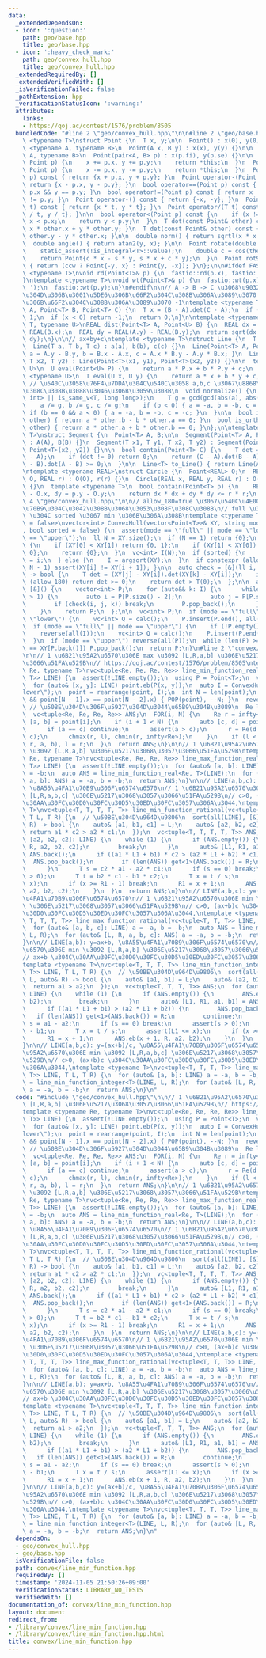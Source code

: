 ```yaml
---
data:
  _extendedDependsOn:
  - icon: ':question:'
    path: geo/base.hpp
    title: geo/base.hpp
  - icon: ':heavy_check_mark:'
    path: geo/convex_hull.hpp
    title: geo/convex_hull.hpp
  _extendedRequiredBy: []
  _extendedVerifiedWith: []
  _isVerificationFailed: false
  _pathExtension: hpp
  _verificationStatusIcon: ':warning:'
  attributes:
    links:
    - https://qoj.ac/contest/1576/problem/8505
  bundledCode: "#line 2 \"geo/convex_hull.hpp\"\n\n#line 2 \"geo/base.hpp\"\ntemplate\
    \ <typename T>\nstruct Point {\n  T x, y;\n\n  Point() : x(0), y(0) {}\n\n  template\
    \ <typename A, typename B>\n  Point(A x, B y) : x(x), y(y) {}\n\n  template <typename\
    \ A, typename B>\n  Point(pair<A, B> p) : x(p.fi), y(p.se) {}\n\n  Point operator+=(const\
    \ Point p) {\n    x += p.x, y += p.y;\n    return *this;\n  }\n  Point operator-=(const\
    \ Point p) {\n    x -= p.x, y -= p.y;\n    return *this;\n  }\n  Point operator+(Point\
    \ p) const { return {x + p.x, y + p.y}; }\n  Point operator-(Point p) const {\
    \ return {x - p.x, y - p.y}; }\n  bool operator==(Point p) const { return x ==\
    \ p.x && y == p.y; }\n  bool operator!=(Point p) const { return x != p.x || y\
    \ != p.y; }\n  Point operator-() const { return {-x, -y}; }\n  Point operator*(T\
    \ t) const { return {x * t, y * t}; }\n  Point operator/(T t) const { return {x\
    \ / t, y / t}; }\n\n  bool operator<(Point p) const {\n    if (x != p.x) return\
    \ x < p.x;\n    return y < p.y;\n  }\n  T dot(const Point& other) const { return\
    \ x * other.x + y * other.y; }\n  T det(const Point& other) const { return x *\
    \ other.y - y * other.x; }\n\n  double norm() { return sqrtl(x * x + y * y); }\n\
    \  double angle() { return atan2(y, x); }\n\n  Point rotate(double theta) {\n\
    \    static_assert(!is_integral<T>::value);\n    double c = cos(theta), s = sin(theta);\n\
    \    return Point{c * x - s * y, s * x + c * y};\n  }\n  Point rot90(bool ccw)\
    \ { return (ccw ? Point{-y, x} : Point{y, -x}); }\n};\n\n#ifdef FASTIO\ntemplate\
    \ <typename T>\nvoid rd(Point<T>& p) {\n  fastio::rd(p.x), fastio::rd(p.y);\n\
    }\ntemplate <typename T>\nvoid wt(Point<T>& p) {\n  fastio::wt(p.x);\n  fastio::wt('\
    \ ');\n  fastio::wt(p.y);\n}\n#endif\n\n// A -> B -> C \u3068\u9032\u3080\u3068\
    \u304D\u306B\u3001\u5DE6\u306B\u66F2\u304C\u308B\u306A\u3089\u3070 +1\u3001\u53F3\
    \u306B\u66F2\u304C\u308B\u306A\u3089\u3070 -1\ntemplate <typename T>\nint ccw(Point<T>\
    \ A, Point<T> B, Point<T> C) {\n  T x = (B - A).det(C - A);\n  if (x > 0) return\
    \ 1;\n  if (x < 0) return -1;\n  return 0;\n}\n\ntemplate <typename REAL, typename\
    \ T, typename U>\nREAL dist(Point<T> A, Point<U> B) {\n  REAL dx = REAL(A.x) -\
    \ REAL(B.x);\n  REAL dy = REAL(A.y) - REAL(B.y);\n  return sqrt(dx * dx + dy *\
    \ dy);\n}\n\n// ax+by+c\ntemplate <typename T>\nstruct Line {\n  T a, b, c;\n\n\
    \  Line(T a, T b, T c) : a(a), b(b), c(c) {}\n  Line(Point<T> A, Point<T> B) {\
    \ a = A.y - B.y, b = B.x - A.x, c = A.x * B.y - A.y * B.x; }\n  Line(T x1, T y1,\
    \ T x2, T y2) : Line(Point<T>(x1, y1), Point<T>(x2, y2)) {}\n\n  template <typename\
    \ U>\n  U eval(Point<U> P) {\n    return a * P.x + b * P.y + c;\n  }\n\n  template\
    \ <typename U>\n  T eval(U x, U y) {\n    return a * x + b * y + c;\n  }\n\n \
    \ // \u540C\u3058\u76F4\u7DDA\u304C\u540C\u3058 a,b,c \u3067\u8868\u73FE\u3055\
    \u308C\u308B\u3088\u3046\u306B\u3059\u308B\n  void normalize() {\n    static_assert(is_same_v<T,\
    \ int> || is_same_v<T, long long>);\n    T g = gcd(gcd(abs(a), abs(b)), abs(c));\n\
    \    a /= g, b /= g, c /= g;\n    if (b < 0) { a = -a, b = -b, c = -c; }\n   \
    \ if (b == 0 && a < 0) { a = -a, b = -b, c = -c; }\n  }\n\n  bool is_parallel(Line\
    \ other) { return a * other.b - b * other.a == 0; }\n  bool is_orthogonal(Line\
    \ other) { return a * other.a + b * other.b == 0; }\n};\n\ntemplate <typename\
    \ T>\nstruct Segment {\n  Point<T> A, B;\n\n  Segment(Point<T> A, Point<T> B)\
    \ : A(A), B(B) {}\n  Segment(T x1, T y1, T x2, T y2) : Segment(Point<T>(x1, y1),\
    \ Point<T>(x2, y2)) {}\n\n  bool contain(Point<T> C) {\n    T det = (C - A).det(B\
    \ - A);\n    if (det != 0) return 0;\n    return (C - A).dot(B - A) >= 0 && (C\
    \ - B).dot(A - B) >= 0;\n  }\n\n  Line<T> to_Line() { return Line(A, B); }\n};\n\
    \ntemplate <typename REAL>\nstruct Circle {\n  Point<REAL> O;\n  REAL r;\n  Circle(Point<REAL>\
    \ O, REAL r) : O(O), r(r) {}\n  Circle(REAL x, REAL y, REAL r) : O(x, y), r(r)\
    \ {}\n  template <typename T>\n  bool contain(Point<T> p) {\n    REAL dx = p.x\
    \ - O.x, dy = p.y - O.y;\n    return dx * dx + dy * dy <= r * r;\n  }\n};\n#line\
    \ 4 \"geo/convex_hull.hpp\"\n\n// allow_180=true \u3067\u540C\u4E00\u5EA7\u6A19\
    \u70B9\u304C\u3042\u308B\u3068\u3053\u308F\u308C\u308B\n// full \u306A\u3089 I[0]\
    \ \u304C sorted \u3067 min \u306B\u306A\u308B\ntemplate <typename T, bool allow_180\
    \ = false>\nvector<int> ConvexHull(vector<Point<T>>& XY, string mode = \"full\"\
    , bool sorted = false) {\n  assert(mode == \"full\" || mode == \"lower\" || mode\
    \ == \"upper\");\n  ll N = XY.size();\n  if (N == 1) return {0};\n  if (N == 2)\
    \ {\n    if (XY[0] < XY[1]) return {0, 1};\n    if (XY[1] < XY[0]) return {1,\
    \ 0};\n    return {0};\n  }\n  vc<int> I(N);\n  if (sorted) {\n    FOR(i, N) I[i]\
    \ = i;\n  } else {\n    I = argsort(XY);\n  }\n  if constexpr (allow_180) { FOR(i,\
    \ N - 1) assert(XY[i] != XY[i + 1]); }\n\n  auto check = [&](ll i, ll j, ll k)\
    \ -> bool {\n    T det = (XY[j] - XY[i]).det(XY[k] - XY[i]);\n    if constexpr\
    \ (allow_180) return det >= 0;\n    return det > T(0);\n  };\n\n  auto calc =\
    \ [&]() {\n    vector<int> P;\n    for (auto&& k: I) {\n      while (P.size()\
    \ > 1) {\n        auto i = P[P.size() - 2];\n        auto j = P[P.size() - 1];\n\
    \        if (check(i, j, k)) break;\n        P.pop_back();\n      }\n      P.eb(k);\n\
    \    }\n    return P;\n  };\n\n  vc<int> P;\n  if (mode == \"full\" || mode ==\
    \ \"lower\") {\n    vc<int> Q = calc();\n    P.insert(P.end(), all(Q));\n  }\n\
    \  if (mode == \"full\" || mode == \"upper\") {\n    if (!P.empty()) P.pop_back();\n\
    \    reverse(all(I));\n    vc<int> Q = calc();\n    P.insert(P.end(), all(Q));\n\
    \  }\n  if (mode == \"upper\") reverse(all(P));\n  while (len(P) >= 2 && XY[P[0]]\
    \ == XY[P.back()]) P.pop_back();\n  return P;\n}\n#line 2 \"convex/line_min_function.hpp\"\
    \n\n// 1 \u6B21\u95A2\u6570\u306E max \u3092 [L,R,a,b] \u306E\u5217\u3068\u3057\
    \u3066\u51FA\u529B\n// https://qoj.ac/contest/1576/problem/8505\ntemplate <typename\
    \ Re, typename T>\nvc<tuple<Re, Re, Re, Re>> line_min_function_real(vc<pair<T,\
    \ T>> LINE) {\n  assert(!LINE.empty());\n  using P = Point<T>;\n  vc<P> point;\n\
    \  for (auto& [x, y]: LINE) point.eb(P(x, y));\n  auto I = ConvexHull(point, \"\
    lower\");\n  point = rearrange(point, I);\n  int N = len(point);\n  if (N >= 2\
    \ && point[N - 1].x == point[N - 2].x) { POP(point), --N; }\n  reverse(all(point));\
    \ // \u50BE\u304D\u306F\u5927\u304D\u3044\u65B9\u304B\u3089\n  Re l = -infty<Re>;\n\
    \  vc<tuple<Re, Re, Re, Re>> ANS;\n  FOR(i, N) {\n    Re r = infty<Re>;\n    auto\
    \ [a, b] = point[i];\n    if (i + 1 < N) {\n      auto [c, d] = point[i + 1];\n\
    \      if (a == c) continue;\n      assert(a > c);\n      r = Re(d - b) / (a -\
    \ c);\n      chmax(r, l), chmin(r, infty<Re>);\n    }\n    if (l < r) ANS.eb(l,\
    \ r, a, b), l = r;\n  }\n  return ANS;\n}\n\n// 1 \u6B21\u95A2\u6570\u306E max\
    \ \u3092 [L,R,a,b] \u306E\u5217\u3068\u3057\u3066\u51FA\u529B\ntemplate <typename\
    \ Re, typename T>\nvc<tuple<Re, Re, Re, Re>> line_max_function_real(vc<pair<T,\
    \ T>> LINE) {\n  assert(!LINE.empty());\n  for (auto& [a, b]: LINE) a = -a, b\
    \ = -b;\n  auto ANS = line_min_function_real<Re, T>(LINE);\n  for (auto& [l, r,\
    \ a, b]: ANS) a = -a, b = -b;\n  return ANS;\n}\n\n// LINE(a,b,c): y=(ax+b)/c,\
    \ \u8A55\u4FA1\u70B9\u306F\u6574\u6570\n// 1 \u6B21\u95A2\u6570\u306E min \u3092\
    \ [L,R,a,b,c] \u306E\u5217\u3068\u3057\u3066\u51FA\u529B\n// c>0, (ax+b)c \u304C\
    \u30AA\u30FC\u30D0\u30FC\u30D5\u30ED\u30FC\u3057\u306A\u3044,\ntemplate <typename\
    \ T>\nvc<tuple<T, T, T, T, T>> line_min_function_rational(vc<tuple<T, T, T>> LINE,\
    \ T L, T R) {\n  // \u50BE\u304D\u964D\u9806\n  sort(all(LINE), [&](auto& L, auto&\
    \ R) -> bool {\n    auto& [a1, b1, c1] = L;\n    auto& [a2, b2, c2] = R;\n   \
    \ return a1 * c2 > a2 * c1;\n  });\n  vc<tuple<T, T, T, T, T>> ANS;\n  for (auto&\
    \ [a2, b2, c2]: LINE) {\n    while (1) {\n      if (ANS.empty()) {\n        ANS.eb(L,\
    \ R, a2, b2, c2);\n        break;\n      }\n      auto& [L1, R1, a1, b1, c1] =\
    \ ANS.back();\n      if ((a1 * L1 + b1) * c2 > (a2 * L1 + b2) * c1) {\n      \
    \  ANS.pop_back();\n        if (len(ANS)) get<1>(ANS.back()) = R;\n        continue;\n\
    \      }\n      T s = c2 * a1 - a2 * c1;\n      if (s == 0) break;\n      assert(s\
    \ > 0);\n      T t = b2 * c1 - b1 * c2;\n      T x = t / s;\n      assert(L1 <=\
    \ x);\n      if (x >= R1 - 1) break;\n      R1 = x + 1;\n      ANS.eb(x + 1, R,\
    \ a2, b2, c2);\n    }\n  }\n  return ANS;\n}\n\n// LINE(a,b,c): y=(ax+b)/c, \u8A55\
    \u4FA1\u70B9\u306F\u6574\u6570\n// 1 \u6B21\u95A2\u6570\u306E min \u3092 [L,R,a,b,c]\
    \ \u306E\u5217\u3068\u3057\u3066\u51FA\u529B\n// c>0, (ax+b)c \u304C\u30AA\u30FC\
    \u30D0\u30FC\u30D5\u30ED\u30FC\u3057\u306A\u3044,\ntemplate <typename T>\nvc<tuple<T,\
    \ T, T, T, T>> line_max_function_rational(vc<tuple<T, T, T>> LINE, T L, T R) {\n\
    \  for (auto& [a, b, c]: LINE) a = -a, b = -b;\n  auto ANS = line_min_function_rational<T>(LINE,\
    \ L, R);\n  for (auto& [L, R, a, b, c]: ANS) a = -a, b = -b;\n  return ANS;\n\
    }\n\n// LINE(a,b): y=ax+b, \u8A55\u4FA1\u70B9\u306F\u6574\u6570\n// 1 \u6B21\u95A2\
    \u6570\u306E min \u3092 [L,R,a,b] \u306E\u5217\u3068\u3057\u3066\u51FA\u529B\n\
    // ax+b \u304C\u30AA\u30FC\u30D0\u30FC\u30D5\u30ED\u30FC\u3057\u306A\u3044,\n\
    template <typename T>\nvc<tuple<T, T, T, T>> line_min_function_integer(vc<pair<T,\
    \ T>> LINE, T L, T R) {\n  // \u50BE\u304D\u964D\u9806\n  sort(all(LINE), [&](auto&\
    \ L, auto& R) -> bool {\n    auto& [a1, b1] = L;\n    auto& [a2, b2] = R;\n  \
    \  return a1 > a2;\n  });\n  vc<tuple<T, T, T, T>> ANS;\n  for (auto& [a2, b2]:\
    \ LINE) {\n    while (1) {\n      if (ANS.empty()) {\n        ANS.eb(L, R, a2,\
    \ b2);\n        break;\n      }\n      auto& [L1, R1, a1, b1] = ANS.back();\n\
    \      if ((a1 * L1 + b1) > (a2 * L1 + b2)) {\n        ANS.pop_back();\n     \
    \   if (len(ANS)) get<1>(ANS.back()) = R;\n        continue;\n      }\n      T\
    \ s = a1 - a2;\n      if (s == 0) break;\n      assert(s > 0);\n      T t = b2\
    \ - b1;\n      T x = t / s;\n      assert(L1 <= x);\n      if (x >= R1 - 1) break;\n\
    \      R1 = x + 1;\n      ANS.eb(x + 1, R, a2, b2);\n    }\n  }\n  return ANS;\n\
    }\n\n// LINE(a,b,c): y=(ax+b)/c, \u8A55\u4FA1\u70B9\u306F\u6574\u6570\n// 1 \u6B21\
    \u95A2\u6570\u306E min \u3092 [L,R,a,b,c] \u306E\u5217\u3068\u3057\u3066\u51FA\
    \u529B\n// c>0, (ax+b)c \u304C\u30AA\u30FC\u30D0\u30FC\u30D5\u30ED\u30FC\u3057\
    \u306A\u3044,\ntemplate <typename T>\nvc<tuple<T, T, T, T>> line_max_function_integer(vc<pair<T,\
    \ T>> LINE, T L, T R) {\n  for (auto& [a, b]: LINE) a = -a, b = -b;\n  auto ANS\
    \ = line_min_function_integer<T>(LINE, L, R);\n  for (auto& [L, R, a, b]: ANS)\
    \ a = -a, b = -b;\n  return ANS;\n}\n"
  code: "#include \"geo/convex_hull.hpp\"\n\n// 1 \u6B21\u95A2\u6570\u306E max \u3092\
    \ [L,R,a,b] \u306E\u5217\u3068\u3057\u3066\u51FA\u529B\n// https://qoj.ac/contest/1576/problem/8505\n\
    template <typename Re, typename T>\nvc<tuple<Re, Re, Re, Re>> line_min_function_real(vc<pair<T,\
    \ T>> LINE) {\n  assert(!LINE.empty());\n  using P = Point<T>;\n  vc<P> point;\n\
    \  for (auto& [x, y]: LINE) point.eb(P(x, y));\n  auto I = ConvexHull(point, \"\
    lower\");\n  point = rearrange(point, I);\n  int N = len(point);\n  if (N >= 2\
    \ && point[N - 1].x == point[N - 2].x) { POP(point), --N; }\n  reverse(all(point));\
    \ // \u50BE\u304D\u306F\u5927\u304D\u3044\u65B9\u304B\u3089\n  Re l = -infty<Re>;\n\
    \  vc<tuple<Re, Re, Re, Re>> ANS;\n  FOR(i, N) {\n    Re r = infty<Re>;\n    auto\
    \ [a, b] = point[i];\n    if (i + 1 < N) {\n      auto [c, d] = point[i + 1];\n\
    \      if (a == c) continue;\n      assert(a > c);\n      r = Re(d - b) / (a -\
    \ c);\n      chmax(r, l), chmin(r, infty<Re>);\n    }\n    if (l < r) ANS.eb(l,\
    \ r, a, b), l = r;\n  }\n  return ANS;\n}\n\n// 1 \u6B21\u95A2\u6570\u306E max\
    \ \u3092 [L,R,a,b] \u306E\u5217\u3068\u3057\u3066\u51FA\u529B\ntemplate <typename\
    \ Re, typename T>\nvc<tuple<Re, Re, Re, Re>> line_max_function_real(vc<pair<T,\
    \ T>> LINE) {\n  assert(!LINE.empty());\n  for (auto& [a, b]: LINE) a = -a, b\
    \ = -b;\n  auto ANS = line_min_function_real<Re, T>(LINE);\n  for (auto& [l, r,\
    \ a, b]: ANS) a = -a, b = -b;\n  return ANS;\n}\n\n// LINE(a,b,c): y=(ax+b)/c,\
    \ \u8A55\u4FA1\u70B9\u306F\u6574\u6570\n// 1 \u6B21\u95A2\u6570\u306E min \u3092\
    \ [L,R,a,b,c] \u306E\u5217\u3068\u3057\u3066\u51FA\u529B\n// c>0, (ax+b)c \u304C\
    \u30AA\u30FC\u30D0\u30FC\u30D5\u30ED\u30FC\u3057\u306A\u3044,\ntemplate <typename\
    \ T>\nvc<tuple<T, T, T, T, T>> line_min_function_rational(vc<tuple<T, T, T>> LINE,\
    \ T L, T R) {\n  // \u50BE\u304D\u964D\u9806\n  sort(all(LINE), [&](auto& L, auto&\
    \ R) -> bool {\n    auto& [a1, b1, c1] = L;\n    auto& [a2, b2, c2] = R;\n   \
    \ return a1 * c2 > a2 * c1;\n  });\n  vc<tuple<T, T, T, T, T>> ANS;\n  for (auto&\
    \ [a2, b2, c2]: LINE) {\n    while (1) {\n      if (ANS.empty()) {\n        ANS.eb(L,\
    \ R, a2, b2, c2);\n        break;\n      }\n      auto& [L1, R1, a1, b1, c1] =\
    \ ANS.back();\n      if ((a1 * L1 + b1) * c2 > (a2 * L1 + b2) * c1) {\n      \
    \  ANS.pop_back();\n        if (len(ANS)) get<1>(ANS.back()) = R;\n        continue;\n\
    \      }\n      T s = c2 * a1 - a2 * c1;\n      if (s == 0) break;\n      assert(s\
    \ > 0);\n      T t = b2 * c1 - b1 * c2;\n      T x = t / s;\n      assert(L1 <=\
    \ x);\n      if (x >= R1 - 1) break;\n      R1 = x + 1;\n      ANS.eb(x + 1, R,\
    \ a2, b2, c2);\n    }\n  }\n  return ANS;\n}\n\n// LINE(a,b,c): y=(ax+b)/c, \u8A55\
    \u4FA1\u70B9\u306F\u6574\u6570\n// 1 \u6B21\u95A2\u6570\u306E min \u3092 [L,R,a,b,c]\
    \ \u306E\u5217\u3068\u3057\u3066\u51FA\u529B\n// c>0, (ax+b)c \u304C\u30AA\u30FC\
    \u30D0\u30FC\u30D5\u30ED\u30FC\u3057\u306A\u3044,\ntemplate <typename T>\nvc<tuple<T,\
    \ T, T, T, T>> line_max_function_rational(vc<tuple<T, T, T>> LINE, T L, T R) {\n\
    \  for (auto& [a, b, c]: LINE) a = -a, b = -b;\n  auto ANS = line_min_function_rational<T>(LINE,\
    \ L, R);\n  for (auto& [L, R, a, b, c]: ANS) a = -a, b = -b;\n  return ANS;\n\
    }\n\n// LINE(a,b): y=ax+b, \u8A55\u4FA1\u70B9\u306F\u6574\u6570\n// 1 \u6B21\u95A2\
    \u6570\u306E min \u3092 [L,R,a,b] \u306E\u5217\u3068\u3057\u3066\u51FA\u529B\n\
    // ax+b \u304C\u30AA\u30FC\u30D0\u30FC\u30D5\u30ED\u30FC\u3057\u306A\u3044,\n\
    template <typename T>\nvc<tuple<T, T, T, T>> line_min_function_integer(vc<pair<T,\
    \ T>> LINE, T L, T R) {\n  // \u50BE\u304D\u964D\u9806\n  sort(all(LINE), [&](auto&\
    \ L, auto& R) -> bool {\n    auto& [a1, b1] = L;\n    auto& [a2, b2] = R;\n  \
    \  return a1 > a2;\n  });\n  vc<tuple<T, T, T, T>> ANS;\n  for (auto& [a2, b2]:\
    \ LINE) {\n    while (1) {\n      if (ANS.empty()) {\n        ANS.eb(L, R, a2,\
    \ b2);\n        break;\n      }\n      auto& [L1, R1, a1, b1] = ANS.back();\n\
    \      if ((a1 * L1 + b1) > (a2 * L1 + b2)) {\n        ANS.pop_back();\n     \
    \   if (len(ANS)) get<1>(ANS.back()) = R;\n        continue;\n      }\n      T\
    \ s = a1 - a2;\n      if (s == 0) break;\n      assert(s > 0);\n      T t = b2\
    \ - b1;\n      T x = t / s;\n      assert(L1 <= x);\n      if (x >= R1 - 1) break;\n\
    \      R1 = x + 1;\n      ANS.eb(x + 1, R, a2, b2);\n    }\n  }\n  return ANS;\n\
    }\n\n// LINE(a,b,c): y=(ax+b)/c, \u8A55\u4FA1\u70B9\u306F\u6574\u6570\n// 1 \u6B21\
    \u95A2\u6570\u306E min \u3092 [L,R,a,b,c] \u306E\u5217\u3068\u3057\u3066\u51FA\
    \u529B\n// c>0, (ax+b)c \u304C\u30AA\u30FC\u30D0\u30FC\u30D5\u30ED\u30FC\u3057\
    \u306A\u3044,\ntemplate <typename T>\nvc<tuple<T, T, T, T>> line_max_function_integer(vc<pair<T,\
    \ T>> LINE, T L, T R) {\n  for (auto& [a, b]: LINE) a = -a, b = -b;\n  auto ANS\
    \ = line_min_function_integer<T>(LINE, L, R);\n  for (auto& [L, R, a, b]: ANS)\
    \ a = -a, b = -b;\n  return ANS;\n}\n"
  dependsOn:
  - geo/convex_hull.hpp
  - geo/base.hpp
  isVerificationFile: false
  path: convex/line_min_function.hpp
  requiredBy: []
  timestamp: '2024-11-05 21:50:26+09:00'
  verificationStatus: LIBRARY_NO_TESTS
  verifiedWith: []
documentation_of: convex/line_min_function.hpp
layout: document
redirect_from:
- /library/convex/line_min_function.hpp
- /library/convex/line_min_function.hpp.html
title: convex/line_min_function.hpp
---
```


